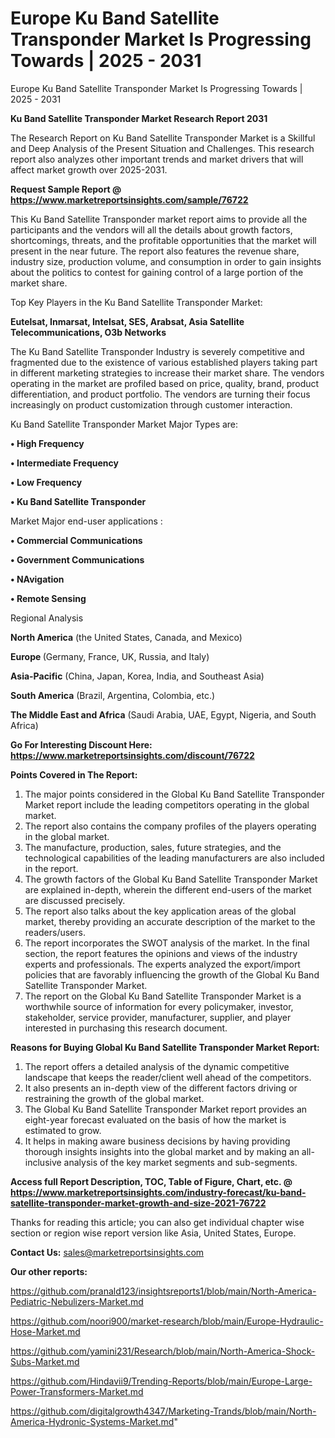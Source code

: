 # Europe Ku Band Satellite Transponder Market Is Progressing Towards | 2025 - 2031
Europe Ku Band Satellite Transponder Market Is Progressing Towards | 2025 - 2031

<strong>Ku Band Satellite Transponder Market Research Report 2031</strong>

The Research Report on Ku Band Satellite Transponder Market is a Skillful and Deep Analysis of the Present Situation and Challenges. This research report also analyzes other important trends and market drivers that will affect market growth over 2025-2031.

<strong>Request Sample Report @ <a href=https://www.marketreportsinsights.com/sample/76722>https://www.marketreportsinsights.com/sample/76722</a></strong>

This Ku Band Satellite Transponder market report aims to provide all the participants and the vendors will all the details about growth factors, shortcomings, threats, and the profitable opportunities that the market will present in the near future. The report also features the revenue share, industry size, production volume, and consumption in order to gain insights about the politics to contest for gaining control of a large portion of the market share.

Top Key Players in the Ku Band Satellite Transponder Market:

<strong>Eutelsat, Inmarsat, Intelsat, SES, Arabsat, Asia Satellite Telecommunications, O3b Networks</strong>

The Ku Band Satellite Transponder Industry is severely competitive and fragmented due to the existence of various established players taking part in different marketing strategies to increase their market share. The vendors operating in the market are profiled based on price, quality, brand, product differentiation, and product portfolio. The vendors are turning their focus increasingly on product customization through customer interaction.

Ku Band Satellite Transponder Market Major Types are:

<strong>• High Frequency

• Intermediate Frequency

• Low Frequency

• Ku Band Satellite Transponder</strong>

Market Major end-user applications :

<strong>• Commercial Communications

• Government Communications

• NAvigation

• Remote Sensing</strong>

Regional Analysis

</u><strong><b>North America</b></strong> (the United States, Canada, and Mexico)

<strong><b>Europe </b></strong>(Germany, France, UK, Russia, and Italy)

<strong><b>Asia-Pacific</b></strong> (China, Japan, Korea, India, and Southeast Asia)

<strong><b>South America</b></strong> (Brazil, Argentina, Colombia, etc.)

<strong><b>The Middle East and Africa</b></strong> (Saudi Arabia, UAE, Egypt, Nigeria, and South Africa)

<strong>Go For Interesting Discount Here: <a href=https://www.marketreportsinsights.com/discount/76722>https://www.marketreportsinsights.com/discount/76722</a></strong>

<strong>Points Covered in The Report:</strong>
<ol>
  <li>The major points considered in the Global Ku Band Satellite Transponder Market report include the leading competitors operating in the global market.</li>
  <li>The report also contains the company profiles of the players operating in the global market.</li>
  <li>The manufacture, production, sales, future strategies, and the technological capabilities of the leading manufacturers are also included in the report.</li>
  <li>The growth factors of the Global Ku Band Satellite Transponder Market are explained in-depth, wherein the different end-users of the market are discussed precisely.</li>
  <li>The report also talks about the key application areas of the global market, thereby providing an accurate description of the market to the readers/users.</li>
  <li>The report incorporates the SWOT analysis of the market. In the final section, the report features the opinions and views of the industry experts and professionals. The experts analyzed the export/import policies that are favorably influencing the growth of the Global Ku Band Satellite Transponder Market.</li>
  <li>The report on the Global Ku Band Satellite Transponder Market is a worthwhile source of information for every policymaker, investor, stakeholder, service provider, manufacturer, supplier, and player interested in purchasing this research document.</li>
</ol>
<strong>Reasons for Buying Global Ku Band Satellite Transponder Market Report:</strong>

<ol>
  <li>The report offers a detailed analysis of the dynamic competitive landscape that keeps the reader/client well ahead of the competitors.</li>
  <li>It also presents an in-depth view of the different factors driving or restraining the growth of the global market.</li>
  <li>The Global Ku Band Satellite Transponder Market report provides an eight-year forecast evaluated on the basis of how the market is estimated to grow.</li>
  <li>It helps in making aware business decisions by having providing thorough insights insights into the global market and by making an all-inclusive analysis of the key market segments and sub-segments.</li>
</ol>
<strong>Access full Report Description, TOC, Table of Figure, Chart, etc. @ <a href=https://www.marketreportsinsights.com/industry-forecast/ku-band-satellite-transponder-market-growth-and-size-2021-76722>https://www.marketreportsinsights.com/industry-forecast/ku-band-satellite-transponder-market-growth-and-size-2021-76722</a></strong>


Thanks for reading this article; you can also get individual chapter wise section or region wise report version like Asia, United States, Europe.

<strong>Contact Us:</strong>
sales@marketreportsinsights.com

<strong>Our other reports:</strong>

<a href=https://github.com/pranald123/insightsreports1/blob/main/North-America-Pediatric-Nebulizers-Market.md>https://github.com/pranald123/insightsreports1/blob/main/North-America-Pediatric-Nebulizers-Market.md</a>

<a href=https://github.com/noori900/market-research/blob/main/Europe-Hydraulic-Hose-Market.md>https://github.com/noori900/market-research/blob/main/Europe-Hydraulic-Hose-Market.md</a>

<a href=https://github.com/yamini231/Research/blob/main/North-America-Shock-Subs-Market.md>https://github.com/yamini231/Research/blob/main/North-America-Shock-Subs-Market.md</a>

<a href=https://github.com/Hindavii9/Trending-Reports/blob/main/Europe-Large-Power-Transformers-Market.md>https://github.com/Hindavii9/Trending-Reports/blob/main/Europe-Large-Power-Transformers-Market.md</a>

<a href=https://github.com/digitalgrowth4347/Marketing-Trands/blob/main/North-America-Hydronic-Systems-Market.md>https://github.com/digitalgrowth4347/Marketing-Trands/blob/main/North-America-Hydronic-Systems-Market.md</a>"
